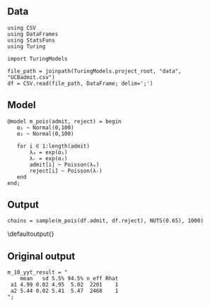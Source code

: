 <!--This file was generated, do not modify it.-->
## Data

```julia:ex1
using CSV
using DataFrames
using StatsFuns
using Turing

import TuringModels

file_path = joinpath(TuringModels.project_root, "data", "UCBadmit.csv")
df = CSV.read(file_path, DataFrame; delim=';')
```

## Model

```julia:ex2
@model m_pois(admit, reject) = begin
   α₁ ~ Normal(0,100)
   α₂ ~ Normal(0,100)

   for i ∈ 1:length(admit)
       λₐ = exp(α₁)
       λᵣ = exp(α₂)
       admit[i] ~ Poisson(λₐ)
       reject[i] ~ Poisson(λᵣ)
   end
end;
```

## Output

```julia:ex3
chains = sample(m_pois(df.admit, df.reject), NUTS(0.65), 1000)
```

\defaultoutput{}

## Original output

```julia:ex4
m_10_yyt_result = "
    mean   sd 5.5% 94.5% n_eff Rhat
 a1 4.99 0.02 4.95  5.02  2201    1
 a2 5.44 0.02 5.41  5.47  2468    1
";
```

